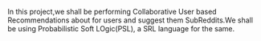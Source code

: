 In this project,we shall be performing Collaborative User based Recommendations about for users and suggest them SubReddits.We shall be using Probabilistic Soft LOgic(PSL),
a SRL language for the same.
